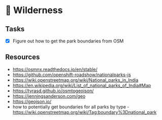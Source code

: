 # 🐘 Wilderness

## Tasks

- [x] Figure out how to get the park boundaries from OSM

## Resources

- https://osmnx.readthedocs.io/en/stable/
- https://github.com/openshift-roadshow/nationalparks-js
- https://wiki.openstreetmap.org/wiki/National_parks_in_India
- https://en.wikipedia.org/wiki/List_of_national_parks_of_India#Map
- https://tyrasd.github.io/osmtogeojson/
- https://jenningsanderson.com/geo
- https://geojson.io/
- how to potentially get boundaries for all parks by type - https://wiki.openstreetmap.org/wiki/Tag:boundary%3Dnational_park
